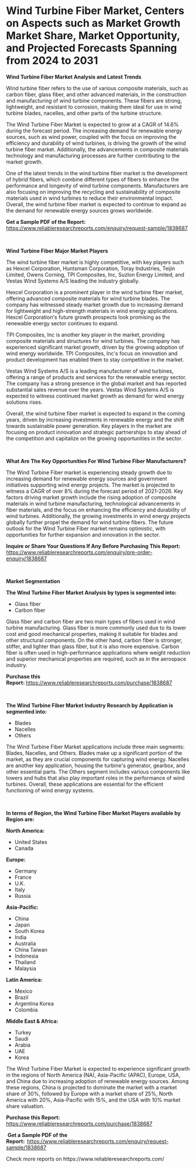 <p><h1>Wind Turbine Fiber Market, Centers on Aspects such as Market Growth Market Share, Market Opportunity, and Projected Forecasts Spanning from 2024 to 2031</h1></p><p><strong>Wind Turbine Fiber Market Analysis and Latest Trends</strong></p>
<p><p>Wind turbine fiber refers to the use of various composite materials, such as carbon fiber, glass fiber, and other advanced materials, in the construction and manufacturing of wind turbine components. These fibers are strong, lightweight, and resistant to corrosion, making them ideal for use in wind turbine blades, nacelles, and other parts of the turbine structure.</p><p>The Wind Turbine Fiber Market is expected to grow at a CAGR of 14.6% during the forecast period. The increasing demand for renewable energy sources, such as wind power, coupled with the focus on improving the efficiency and durability of wind turbines, is driving the growth of the wind turbine fiber market. Additionally, the advancements in composite materials technology and manufacturing processes are further contributing to the market growth.</p><p>One of the latest trends in the wind turbine fiber market is the development of hybrid fibers, which combine different types of fibers to enhance the performance and longevity of wind turbine components. Manufacturers are also focusing on improving the recycling and sustainability of composite materials used in wind turbines to reduce their environmental impact. Overall, the wind turbine fiber market is expected to continue to expand as the demand for renewable energy sources grows worldwide.</p></p>
<p><strong>Get a Sample PDF of the Report:&nbsp;</strong> <a href="https://www.reliableresearchreports.com/enquiry/request-sample/1838687">https://www.reliableresearchreports.com/enquiry/request-sample/1838687</a></p>
<p>&nbsp;</p>
<p><strong>Wind Turbine Fiber Major Market Players</strong></p>
<p><p>The wind turbine fiber market is highly competitive, with key players such as Hexcel Corporation, Huntsman Corporation, Toray Industries, Teijin Limited, Owens Corning, TPI Composites, Inc, Suzlon Energy Limited, and Vestas Wind Systems A/S leading the industry globally.</p><p>Hexcel Corporation is a prominent player in the wind turbine fiber market, offering advanced composite materials for wind turbine blades. The company has witnessed steady market growth due to increasing demand for lightweight and high-strength materials in wind energy applications. Hexcel Corporation's future growth prospects look promising as the renewable energy sector continues to expand.</p><p>TPI Composites, Inc is another key player in the market, providing composite materials and structures for wind turbines. The company has experienced significant market growth, driven by the growing adoption of wind energy worldwide. TPI Composites, Inc's focus on innovation and product development has enabled them to stay competitive in the market.</p><p>Vestas Wind Systems A/S is a leading manufacturer of wind turbines, offering a range of products and services for the renewable energy sector. The company has a strong presence in the global market and has reported substantial sales revenue over the years. Vestas Wind Systems A/S is expected to witness continued market growth as demand for wind energy solutions rises.</p><p>Overall, the wind turbine fiber market is expected to expand in the coming years, driven by increasing investments in renewable energy and the shift towards sustainable power generation. Key players in the market are focusing on product innovation and strategic partnerships to stay ahead of the competition and capitalize on the growing opportunities in the sector.</p></p>
<p>&nbsp;</p>
<p><strong>What Are The Key Opportunities For Wind Turbine Fiber Manufacturers?</strong></p>
<p><p>The Wind Turbine Fiber market is experiencing steady growth due to increasing demand for renewable energy sources and government initiatives supporting wind energy projects. The market is projected to witness a CAGR of over 8% during the forecast period of 2021-2026. Key factors driving market growth include the rising adoption of composite materials in wind turbine manufacturing, technological advancements in fiber materials, and the focus on enhancing the efficiency and durability of wind turbines. Additionally, the growing investments in wind energy projects globally further propel the demand for wind turbine fibers. The future outlook for the Wind Turbine Fiber market remains optimistic, with opportunities for further expansion and innovation in the sector.</p></p>
<p><strong>Inquire or Share Your Questions If Any Before Purchasing This Report:</strong> <a href="https://www.reliableresearchreports.com/enquiry/pre-order-enquiry/1838687">https://www.reliableresearchreports.com/enquiry/pre-order-enquiry/1838687</a></p>
<p>&nbsp;</p>
<p><strong>Market Segmentation</strong></p>
<p><strong>The Wind Turbine Fiber Market Analysis by types is segmented into:</strong></p>
<p><ul><li>Glass fiber</li><li>Carbon fiber</li></ul></p>
<p><p>Glass fiber and carbon fiber are two main types of fibers used in wind turbine manufacturing. Glass fiber is more commonly used due to its lower cost and good mechanical properties, making it suitable for blades and other structural components. On the other hand, carbon fiber is stronger, stiffer, and lighter than glass fiber, but it is also more expensive. Carbon fiber is often used in high-performance applications where weight reduction and superior mechanical properties are required, such as in the aerospace industry.</p></p>
<p><strong>Purchase this Report:&nbsp;</strong><a href="https://www.reliableresearchreports.com/purchase/1838687">https://www.reliableresearchreports.com/purchase/1838687</a></p>
<p>&nbsp;</p>
<p><strong>The Wind Turbine Fiber Market Industry Research by Application is segmented into:</strong></p>
<p><ul><li>Blades</li><li>Nacelles</li><li>Others</li></ul></p>
<p><p>The Wind Turbine Fiber Market applications include three main segments: Blades, Nacelles, and Others. Blades make up a significant portion of the market, as they are crucial components for capturing wind energy. Nacelles are another key application, housing the turbine's generator, gearbox, and other essential parts. The Others segment includes various components like towers and hubs that also play important roles in the performance of wind turbines. Overall, these applications are essential for the efficient functioning of wind energy systems.</p></p>
<p>&nbsp;</p>
<p><strong>In terms of Region, the Wind Turbine Fiber Market Players available by Region are:</strong></p>
<p>
    <p> <strong> North America: </strong>
        <ul>
            <li>United States</li>
            <li>Canada</li>
        </ul>
        </p> 
    <p> <strong> Europe: </strong>
        <ul>
            <li>Germany</li>
            <li>France</li>
            <li>U.K.</li>
            <li>Italy</li>
            <li>Russia</li>
        </ul>
        </p> 
    <p> <strong> Asia-Pacific: </strong>
        <ul>
            <li>China</li>
            <li>Japan</li>
            <li>South Korea</li>
            <li>India</li>
            <li>Australia</li>
            <li>China Taiwan</li>
            <li>Indonesia</li>
            <li>Thailand</li>
            <li>Malaysia</li>
        </ul>
        </p> 
    <p> <strong> Latin America: </strong>
        <ul>
            <li>Mexico</li>
            <li>Brazil</li>
            <li>Argentina Korea</li>
            <li>Colombia</li>
        </ul>
        </p> 
    <p> <strong> Middle East & Africa: </strong>
        <ul>
            <li>Turkey</li>
            <li>Saudi</li>
            <li>Arabia</li>
            <li>UAE</li>
            <li>Korea</li>
        </ul>
    </p>
    </p>
<p><p>The Wind Turbine Fiber Market is expected to experience significant growth in the regions of North America (NA), Asia-Pacific (APAC), Europe, USA, and China due to increasing adoption of renewable energy sources. Among these regions, China is projected to dominate the market with a market share of 30%, followed by Europe with a market share of 25%, North America with 20%, Asia-Pacific with 15%, and the USA with 10% market share valuation.</p></p>
<p><strong>Purchase this Report: </strong><a href="https://www.reliableresearchreports.com/purchase/1838687">https://www.reliableresearchreports.com/purchase/1838687</a></p>
<p>&nbsp;<strong>Get a Sample PDF of the Report:&nbsp;&nbsp;</strong><a href="https://www.reliableresearchreports.com/enquiry/request-sample/1838687">https://www.reliableresearchreports.com/enquiry/request-sample/1838687</a></p>
<p><strong></strong></p>
<p>Check more reports on https://www.reliableresearchreports.com/</p>
